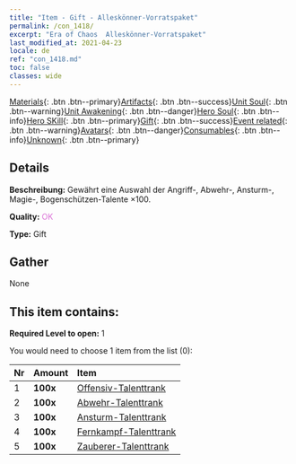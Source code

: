 ```yaml
---
title: "Item - Gift - Alleskönner-Vorratspaket"
permalink: /con_1418/
excerpt: "Era of Chaos  Alleskönner-Vorratspaket"
last_modified_at: 2021-04-23
locale: de
ref: "con_1418.md"
toc: false
classes: wide
---
```

 [Materials](/ItemsDE/){: .btn .btn--primary}[Artifacts](/ItemsDE/Artifacts/){: .btn .btn--success}[Unit Soul](/ItemsDE/UnitSoul/){: .btn .btn--warning}[Unit Awakening](/ItemsDE/UnitAwakening/){: .btn .btn--danger}[Hero Soul](/ItemsDE/HeroSoul/){: .btn .btn--info}[Hero SKill](/ItemsDE/HeroSkill/){: .btn .btn--primary}[Gift](/ItemsDE/Gift/){: .btn .btn--success}[Event related](/ItemsDE/Events/){: .btn .btn--warning}[Avatars](/ItemsDE/Avatars/){: .btn .btn--danger}[Consumables](/ItemsDE/Consumables/){: .btn .btn--info}[Unknown](/ItemsDE/Unknown/){: .btn .btn--primary}

## Details
 **Beschreibung:** Gewährt eine Auswahl der Angriff-, Abwehr-, Ansturm-, Magie-, Bogenschützen-Talente ×100.

 **Quality:** <span style="color: #DA70D6">OK</span>

 **Type:** Gift

## Gather

  None

## This item contains:

 **Required Level to open:** 1

 You would need to choose 1 item from the list (0):

  | Nr | Amount |     Item    |
  |:---|:-------|:------------|
  | 1 |  **100x** | [Offensiv-Talenttrank](/ItemsDE/con_786/) |  | 
  | 2 |  **100x** | [Abwehr-Talenttrank](/ItemsDE/con_787/) |  | 
  | 3 |  **100x** | [Ansturm-Talenttrank](/ItemsDE/con_788/) |  | 
  | 4 |  **100x** | [Fernkampf-Talenttrank](/ItemsDE/con_789/) |  | 
  | 5 |  **100x** | [Zauberer-Talenttrank](/ItemsDE/con_790/) |  | 
